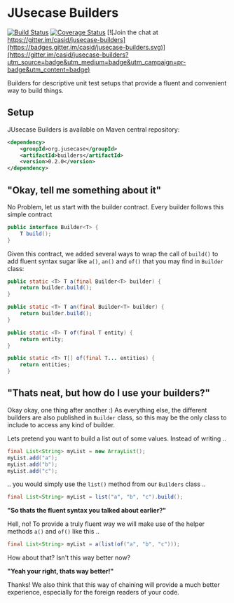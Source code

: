 # JUsecase Builders

[![Build Status](https://travis-ci.org/casid/jusecase-builders.svg?branch=master)](https://travis-ci.org/casid/jusecase-builders)
[![Coverage Status](https://coveralls.io/repos/github/casid/jusecase-builders/badge.svg?branch=master)](https://coveralls.io/github/casid/jusecase-builders?branch=master)
[![Join the chat at https://gitter.im/casid/jusecase-builders](https://badges.gitter.im/casid/jusecase-builders.svg)](https://gitter.im/casid/jusecase-builders?utm_source=badge&utm_medium=badge&utm_campaign=pr-badge&utm_content=badge)

Builders for descriptive unit test setups that provide a fluent and convenient way to build things.

##  Setup
JUsecase Builders is available on Maven central repository:
```xml
<dependency>
    <groupId>org.jusecase</groupId>
    <artifactId>builders</artifactId>
    <version>0.2.0</version>
</dependency>
```

## "Okay, tell me something about it"
No Problem, let us start with the builder contract. Every builder follows this simple contract
```java
public interface Builder<T> {
    T build();
}
```
Given this contract, we added several ways to wrap the call of `build()` to add fluent syntax sugar like `a()`, `an()` and `of()` that you may find in `Builder` class:
```java
public static <T> T a(final Builder<T> builder) {
    return builder.build();
}

public static <T> T an(final Builder<T> builder) {
    return builder.build();
}

public static <T> T of(final T entity) {
    return entity;
}

public static <T> T[] of(final T... entities) {
    return entities;
}
```

## "Thats neat, but how do I use your builders?"
Okay okay, one thing after another :) As everything else, the different builders are also published in `Builder` class, so this may be the only class to include to access any kind of builder.

Lets pretend you want to build a list out of some values. Instead of writing ..
```java
final List<String> myList = new ArrayList();
myList.add("a");
myList.add("b");
myList.add("c");
```
.. you would simply use the `list()` method from our `Builders` class ..
```java
final List<String> myList = list("a", "b", "c").build();
```

**"So thats the fluent syntax you talked about earlier?"**

Hell, no! To provide a truly fluent way we will make use of the helper methods `a()` and `of()` like this ..
```java
final List<String> myList = a(list(of("a", "b", "c")));
```
How about that? Isn't this way better now?

**"Yeah your right, thats way better!"**

Thanks! We also think that this way of chaining will provide a much better experience, especially for the foreign readers of your code.

